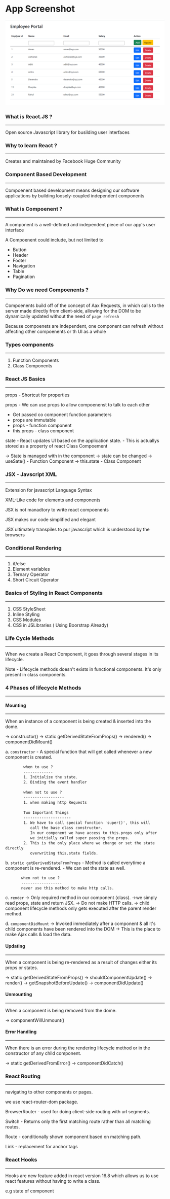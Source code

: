 # App Screenshot
![Employee Portal](https://github.com/aman4411/react-zero-hero/blob/master/screenshot.png)

### What is React.JS ?
--------------------
Open source Javascript library for busilding user interfaces

### Why to learn React ?
-------------------
Creates and maintained by Facebook
Huge Community 

### Component Based Development
------------------------------
Compoenent based development means designing our software applications by 
building loosely-coupled independent components

### What is Compoenent ?
---------------
A component is a well-defined and independent piece of our app's user interface

A Compoenent could include, but not limited to

* Button
* Header 
* Footer
* Navigation
* Table
* Pagination

### Why Do we need Compoenents ?
---------------------------
Compoenents build off of the concept of Aax Requests, 
in which calls to the server made directly from client-side,
allowing for the DOM to be dynamically updated without the 
need of `page refresh`

Because compoenets are independent, one component can refresh without
affecting other compoenents or th UI as a whole

### Types components
-------------------
1. Function Components
2. Class Components


### React JS Basics
----------------
props - Shortcut for properties 

props - We can use props to allow compoenenst to talk to each other

* Get passed co component function parameters
* props are immutable
* props - function component
* this.props - class component

state - React updates UI based on the application state. 
      - This is actuallys stored as a property of react Class Compoement

-> State is managed with in the component
-> state can be changed
-> useSate() - Function Component
-> this.state - Class Component


### JSX - Javscript XML 
-------------------
Extension for javascript Language Syntax

XML-Like code for elements and components

JSX is not manadtory to write react compoenents

JSX makes our code simplified and elegant

JSX ultimately transpiles to pur javascript which is understood by the browsers

### Conditional Rendering
----------------------
1. if/else 
2. Element variables 
3. Ternary Operator 
4. Short Circuit Operator

### Basics of Styling in React Components
---------------------------------------
1. CSS StyleSheet
2. Inline Styling
3. CSS Modules
4. CSS in JSLibraries ( Using Boorstrap Already)

### Life Cycle Methods
---------------------------------------
When we create a React Component, it goes through several stages
in its lifecycle.

Note - Lifecycle methods doesn't exists in functional components.
       It's only present in class components.

### 4 Phases of lifecycle Methods
-------------------------------
#### Mounting
----------
When an instance of a component is being created & inserted
into the dome.

-> constructor()
-> static getDerivedStateFromProps()
-> rendered()
-> componentDidMount()

a. `constructor` - A special function that will get called whenever
             a new component is created.

            when to use ?
            -------------
            1. Initialize the state.
            2. Binding the event handler

            when not to use ?
            ------------------
            1. when making http Requests

            Two Important Things
            ---------------------
            1. We have to call special function 'super()', this will 
               call the base class constructor.
               In our component we have access to this.props only after
               we initially called super passing the props.
            2. This is the only place where we change or set the state directly 
               overwriting this.state fields.

b. `static getDerivedStateFromProps` - Method is called everytime a component is re-rendered.
                                     - We can set the state as well.
           
           when not to use ?
           ------------------
           never use this method to make http calls.

c. `render` -> Only required method in our component (class).
            ->we simply read props, state and return JSX.
            -> Do not make HTTP calls.
            -> child component lifecycle methods only gets executed after the parent render method.

d. `componentDidMount` -> Invoked immediately after a component & all it's child components
                          have been rendered into the DOM
                       -> This is the place to make Ajax calls & load the data.


#### Updating
-----------
When a component is being re-rendered as a result of changes 
either its props or states.

-> static getDerivedStateFromProps()
-> shouldComponentUpdate()
-> render()
-> getSnapshotBeforeUpdate()
-> componentDidUpdate()

#### Unmounting
------------
When a component is being removed from the dome.

-> componentWillUnmount()

#### Error Handling 
----------------
When there is an error during the rendering lifecycle method 
or in the constructor of any child component.

-> static getDerivedFromError()
-> componentDidCatch()


### React Routing
--------------------------------
navigating to other components or pages.

we use react-router-dom package.

BrowserRouter - used for doing client-side routing with url segments.

Switch - Returns only the first matching route rather than all matching routes.

Route - conditionally shown component  based on matching path.

Link - replacement for anchor tags


### React Hooks
--------------------------
Hooks are new feature added in react version 16.8 which allows us to use react features 
without having to write a class.

e.g state of component